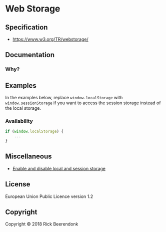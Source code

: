 # Web Storage

## Specification

* https://www.w3.org/TR/webstorage/

## Documentation

### Why?

## Examples

In the examples below, replace ```window.localStorage``` with ```window.sessionStorage``` if you want to access the session storage instead of the local storage.

### Availability

```javascript
if (window.localStorage) {
    ...
}
```

## Miscellaneous

* [Enable and disable local and session storage](https://mid.as/kb/article/00103)

## License

European Union Public Licence version 1.2

## Copyright

Copyright © 2018 Rick Beerendonk

